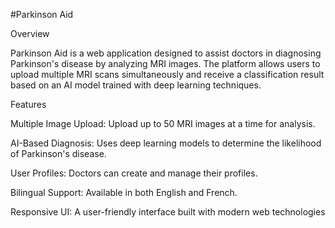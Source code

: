 #Parkinson Aid

Overview

Parkinson Aid is a web application designed to assist doctors in diagnosing Parkinson's disease by analyzing MRI images. The platform allows users to upload multiple MRI scans simultaneously and receive a classification result based on an AI model trained with deep learning techniques.

Features

Multiple Image Upload: Upload up to 50 MRI images at a time for analysis.

AI-Based Diagnosis: Uses deep learning models to determine the likelihood of Parkinson's disease.

User Profiles: Doctors can create and manage their profiles.

Bilingual Support: Available in both English and French.

Responsive UI: A user-friendly interface built with modern web technologies

